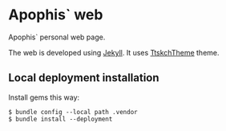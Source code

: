 # Apophis` web

Apophis` personal web page.

The web is developed using [Jekyll](https://jekyllrb.com/). It uses
[TtskchTheme](https://github.com/ttskch/jekyll-ttskch-theme) theme.

## Local deployment installation

Install gems this way:

```
$ bundle config --local path .vendor
$ bundle install --deployment
```
